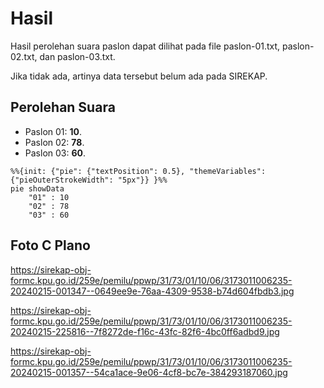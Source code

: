 # Hasil

Hasil perolehan suara paslon dapat dilihat pada file paslon-01.txt, paslon-02.txt, dan paslon-03.txt.

Jika tidak ada, artinya data tersebut belum ada pada SIREKAP.

## Perolehan Suara

 * Paslon 01: **10**.
 * Paslon 02: **78**.
 * Paslon 03: **60**.

```mermaid
%%{init: {"pie": {"textPosition": 0.5}, "themeVariables": {"pieOuterStrokeWidth": "5px"}} }%%
pie showData
    "01" : 10
    "02" : 78
    "03" : 60
```
## Foto C Plano

https://sirekap-obj-formc.kpu.go.id/259e/pemilu/ppwp/31/73/01/10/06/3173011006235-20240215-001347--0649ee9e-76aa-4309-9538-b74d604fbdb3.jpg

https://sirekap-obj-formc.kpu.go.id/259e/pemilu/ppwp/31/73/01/10/06/3173011006235-20240215-225816--7f8272de-f16c-43fc-82f6-4bc0ff6adbd9.jpg

https://sirekap-obj-formc.kpu.go.id/259e/pemilu/ppwp/31/73/01/10/06/3173011006235-20240215-001357--54ca1ace-9e06-4cf8-bc7e-384293187060.jpg
